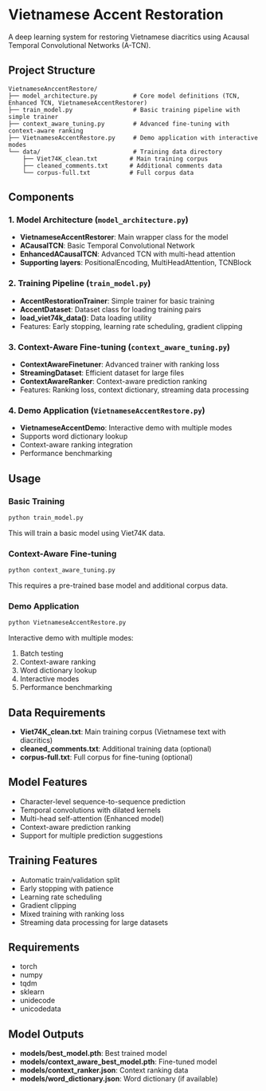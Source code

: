 # Vietnamese Accent Restoration

A deep learning system for restoring Vietnamese diacritics using Acausal Temporal Convolutional Networks (A-TCN).

## Project Structure

```
VietnameseAnccentRestore/
├── model_architecture.py          # Core model definitions (TCN, Enhanced TCN, VietnameseAccentRestorer)
├── train_model.py                 # Basic training pipeline with simple trainer
├── context_aware_tuning.py        # Advanced fine-tuning with context-aware ranking
├── VietnameseAccentRestore.py     # Demo application with interactive modes
└── data/                          # Training data directory
    ├── Viet74K_clean.txt         # Main training corpus
    ├── cleaned_comments.txt      # Additional comments data
    └── corpus-full.txt           # Full corpus data
```

## Components

### 1. Model Architecture (`model_architecture.py`)

- **VietnameseAccentRestorer**: Main wrapper class for the model
- **ACausalTCN**: Basic Temporal Convolutional Network
- **EnhancedACausalTCN**: Advanced TCN with multi-head attention
- **Supporting layers**: PositionalEncoding, MultiHeadAttention, TCNBlock

### 2. Training Pipeline (`train_model.py`)

- **AccentRestorationTrainer**: Simple trainer for basic training
- **AccentDataset**: Dataset class for loading training pairs
- **load_viet74k_data()**: Data loading utility
- Features: Early stopping, learning rate scheduling, gradient clipping

### 3. Context-Aware Fine-tuning (`context_aware_tuning.py`)

- **ContextAwareFinetuner**: Advanced trainer with ranking loss
- **StreamingDataset**: Efficient dataset for large files
- **ContextAwareRanker**: Context-aware prediction ranking
- Features: Ranking loss, context dictionary, streaming data processing

### 4. Demo Application (`VietnameseAccentRestore.py`)

- **VietnameseAccentDemo**: Interactive demo with multiple modes
- Supports word dictionary lookup
- Context-aware ranking integration
- Performance benchmarking

## Usage

### Basic Training

```bash
python train_model.py
```

This will train a basic model using Viet74K data.

### Context-Aware Fine-tuning

```bash
python context_aware_tuning.py
```

This requires a pre-trained base model and additional corpus data.

### Demo Application

```bash
python VietnameseAccentRestore.py
```

Interactive demo with multiple modes:

1. Batch testing
2. Context-aware ranking
3. Word dictionary lookup
4. Interactive modes
5. Performance benchmarking

## Data Requirements

- **Viet74K_clean.txt**: Main training corpus (Vietnamese text with diacritics)
- **cleaned_comments.txt**: Additional training data (optional)
- **corpus-full.txt**: Full corpus for fine-tuning (optional)

## Model Features

- Character-level sequence-to-sequence prediction
- Temporal convolutions with dilated kernels
- Multi-head self-attention (Enhanced model)
- Context-aware prediction ranking
- Support for multiple prediction suggestions

## Training Features

- Automatic train/validation split
- Early stopping with patience
- Learning rate scheduling
- Gradient clipping
- Mixed training with ranking loss
- Streaming data processing for large datasets

## Requirements

- torch
- numpy
- tqdm
- sklearn
- unidecode
- unicodedata

## Model Outputs

- **models/best_model.pth**: Best trained model
- **models/context_aware_best_model.pth**: Fine-tuned model
- **models/context_ranker.json**: Context ranking data
- **models/word_dictionary.json**: Word dictionary (if available)
